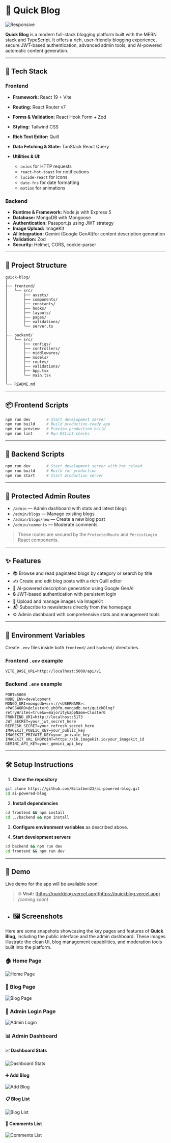 # 🚀 Quick Blog

![Responsive](https://img.shields.io/badge/UI-Responsive-%2300C49A?style=flat-square&logo=tailwind-css&logoColor=white)

**Quick Blog** is a modern full-stack blogging platform built with the MERN stack and TypeScript. It offers a rich, user-friendly blogging experience, secure JWT-based authentication, advanced admin tools, and AI-powered automatic content generation.

---

## 🧩 Tech Stack

### Frontend

- **Framework:** React 19 + Vite
- **Routing:** React Router v7
- **Forms & Validation:** React Hook Form + Zod
- **Styling:** Tailwind CSS
- **Rich Text Editor:** Quill
- **Data Fetching & State:** TanStack React Query
- **Utilities & UI:**

  - `axios` for HTTP requests
  - `react-hot-toast` for notifications
  - `lucide-react` for icons
  - `date-fns` for date formatting
  - `motion` for animations

### Backend

- **Runtime & Framework:** Node.js with Express 5
- **Database:** MongoDB with Mongoose
- **Authentication:** Passport.js using JWT strategy
- **Image Upload:** ImageKit
- **AI Integration:** Gemini (Google GenAI)for content description generation
- **Validation:** Zod
- **Security:** Helmet, CORS, cookie-parser

---

## 📁 Project Structure

```
quick-blog/
│
├── frontend/
│   └── src/
│       ├── assets/
│       ├── components/
│       ├── constants/
│       ├── hooks/
│       ├── layouts/
│       ├── pages/
│       ├── validations/
│       └── server.ts
│
├── backend/
│   └── src/
│       ├── configs/
│       ├── controllers/
│       ├── middlewares/
│       ├── models/
│       ├── routes/
│       ├── validations/
│       ├── App.tsx
│       └── main.tsx
│
└── README.md
```

---

## 📦 Frontend Scripts

```bash
npm run dev       # Start development server
npm run build     # Build production-ready app
npm run preview   # Preview production build
npm run lint      # Run ESLint checks
```

---

## 🧪 Backend Scripts

```bash
npm run dev       # Start development server with hot reload
npm run build     # Build for production
npm run start     # Start production server
```

---

## 🔐 Protected Admin Routes

- `/admin` — Admin dashboard with stats and latest blogs
- `/admin/blogs` — Manage existing blogs
- `/admin/blogs/new` — Create a new blog post
- `/admin/comments` — Moderate comments

> These routes are secured by the `ProtectedRoute` and `PersistLogin` React components.

---

## ✨ Features

- 📚 Browse and read paginated blogs by category or search by title
- ✍️ Create and edit blog posts with a rich Quill editor
- 🧠 AI-powered description generation using Google GenAI
- 🔒 JWT-based authentication with persistent login
- 📸 Upload and manage images via ImageKit
- 📬 Subscribe to newsletters directly from the homepage
- ⚙️ Admin dashboard with comprehensive stats and management tools

---

## 🔧 Environment Variables

Create `.env` files inside both `frontend/` and `backend/` directories.

### Frontend `.env` example

```
VITE_BASE_URL=http://localhost:5000/api/v1
```

### Backend `.env` example

```
PORT=5000
NODE_ENV=development
MONGO_URI=mongodb+srv://<USERNAME>:<PASSWORD>@cluster0.yh0fm.mongodb.net/quickBlog?retryWrites=true&w=majority&appName=Cluster0
FRONTEND_URI=http://localhost:5173
JWT_SECRET=your_jwt_secret_here
REFRESH_SECRET=your_refresh_secret_here
IMAGEKIT_PUBLIC_KEY=your_public_key
IMAGEKIT_PRIVATE_KEY=your_private_key
IMAGEKIT_URL_ENDPOINT=https://ik.imagekit.io/your_imagekit_id
GEMINI_API_KEY=your_gemini_api_key
```

---

## 🛠 Setup Instructions

1. **Clone the repository**

```bash
git clone https://github.com/Bilalben23/ai-powered-blog.git
cd ai-powered-blog
```

2. **Install dependencies**

```bash
cd frontend && npm install
cd ../backend && npm install
```

3. **Configure environment variables** as described above.

4. **Start development servers**

```bash
cd backend && npm run dev
cd frontend && npm run dev
```

---

## 🚀 Demo

Live demo for the app will be available soon!

> 🌐 **Visit:** [https://quickblog.vercel.app](https://quickblog.vercel.app) _(coming soon)_

- ## 🖼️ Screenshots

Here are some snapshots showcasing the key pages and features of **Quick Blog**, including the public interface and the admin dashboard. These images illustrate the clean UI, blog management capabilities, and moderation tools built into the platform.

### 🏠 Home Page

![Home Page](./frontend/public/assets/screenshots/home_page.png)

### 📝 Blog Page

![Blog Page](./frontend/public/assets/screenshots/blog_page.png)

### 🔐 Admin Login Page

![Admin Login](./frontend/public/assets/screenshots/admin_login_page.png)

### 📊 Admin Dashboard

#### 📈 Dashboard Stats

![Dashboard Stats](./frontend/public/assets/screenshots/dashboard_stats.png)

#### ➕ Add Blog

![Add Blog](./frontend/public/assets/screenshots/dashboard_add_blog.png)

#### 📋 Blog List

![Blog List](./frontend/public/assets/screenshots/dashboard_blog_list.png)

#### 💬 Comments List

![Comments List](./frontend/public/assets/screenshots/dashboard_comments.png)
